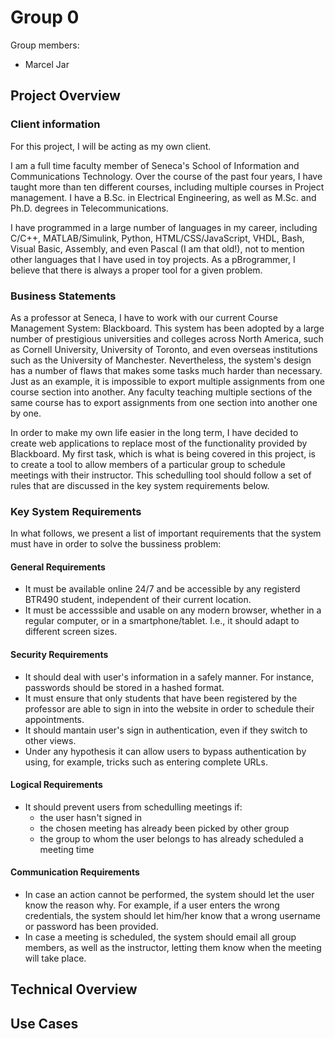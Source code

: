 # Group 0

Group members:
* Marcel Jar

## Project Overview

### Client information
For this project, I will be acting as my own client. 

I am a full time faculty member of Seneca's School of Information and Communications Technology.  Over the course of the past four years, I have taught more than ten different courses, including multiple courses in Project management. I have a B.Sc. in Electrical Engineering, as well as M.Sc. and Ph.D. degrees in Telecommunications.

I have programmed in a large number of languages in  my career, including C/C++, MATLAB/Simulink, Python, HTML/CSS/JavaScript, VHDL, Bash, Visual Basic, Assembly, and even Pascal (I am that old!), not to mention other languages that I have used in toy projects. As a pBrogrammer, I believe that there is always a proper tool for a given problem.

### Business Statements
As a professor at Seneca, I have to work with our current Course Management System: Blackboard. This system has been adopted by a large number of prestigious universities and colleges across North America, such as Cornell University, University of Toronto, and even overseas institutions such as the University of Manchester. Nevertheless, the system's design has a number of flaws that makes some tasks much harder than necessary. Just as an example, it is impossible to export multiple assignments from one course section into another. Any faculty teaching multiple sections of the same course has to export assignments from one section into another one by one.

In order to make my own life easier in the long term, I have decided to create web applications to replace most of the functionality provided by Blackboard. My first task, which is what is being covered in this project, is to create a tool to allow members of a particular group to schedule meetings with their instructor. This schedulling tool should follow a set of rules that are discussed in the key system requirements below.


### Key System Requirements
In what follows, we present a list of important requirements that the system must have in order to solve the bussiness problem:

#### General Requirements
* It must be available online 24/7 and be accessible by any registerd BTR490 student, independent of their current location.
* It must be accesssible and usable on any modern browser, whether in a regular computer, or in a smartphone/tablet. I.e., it should adapt to different screen sizes.

#### Security Requirements
* It should deal with user's information in a safely manner. For instance, passwords should be stored in a hashed format.
* It must ensure that only students that have been registered by the professor are able to sign in into the website in order to schedule their appointments.
* It should mantain user's sign in authentication, even if they switch to other views.
* Under any hypothesis it can allow users to bypass authentication by using, for example, tricks such as entering complete URLs.

#### Logical Requirements 
* It should prevent users from schedulling meetings if:
  * the user hasn't signed in
  * the chosen meeting has already been picked by other group
  * the group to whom the user belongs to has already scheduled a meeting time

#### Communication Requirements
* In case an action cannot be performed, the system should let the user know the reason why. For example, if a user enters the wrong credentials, the system should let him/her know that a wrong username or password has been provided.
* In case a meeting is scheduled, the system should email all group members, as well as the instructor, letting them know when the meeting will take place.


## Technical Overview

## Use Cases
